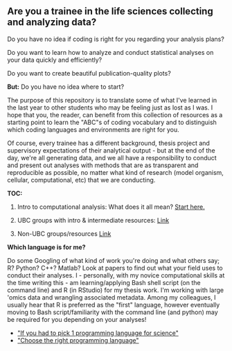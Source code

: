 ## Are you a trainee in the life sciences collecting and analyzing data?

Do you have no idea if coding is right for you regarding your analysis plans? 

Do you want to learn how to analyze and conduct statistical analyses on your data quickly and efficiently? 

Do you want to create beautiful publication-quality plots?

**But:** Do you have no idea where to start?

The purpose of this repository is to translate some of what I've learned in the last year to other students who may be feeling just as lost as I was. I hope that you, the reader, can benefit from this collection of resources as a starting point to learn the "ABC"s of coding vocabulary and to distinguish which coding languages and environments are right for you.

Of course, every trainee has a different background, thesis project and supervisory expectations of their analytical output - but at the end of the day, we're all generating data, and we all have a responsibility to conduct and present out analyses with methods that are as transparent and reproducible as possible, no matter what kind of research (model organism, cellular, computational, etc) that we are conducting.

**TOC:** 

1. Intro to computational analysis: What does it all mean? [Start here.](https://github.com/ettheberge/Coding_Intro/blob/main/Intro-to-Computational-Analysis.md)

2. UBC groups with intro & intermediate resources: [Link](https://github.com/ettheberge/Coding_Intro/tree/main/UBC_groups_resources)

3. Non-UBC groups/resources [Link](https://github.com/ettheberge/Coding_Intro/tree/main/Student_Groups)

**Which language is for me?**

Do some Googling of what kind of work you're doing and what others say; R? Python? C++? Matlab? Look at papers to find out what your field uses to conduct their analyses. I - personally, with my novice computational skills at the time writing this - am learning/applying Bash shell script (on the command line) and R (in RStudio) for my thesis work. I'm working with large 'omics data and wrangling associated metadata. Among my colleagues, I usually hear that R is preferred as the "first" language, however eventually moving to Bash script/familiarity with the command line (and python) may be required for you depending on your analyses!

- ["If you had to pick 1 programming language for science"](https://www.quora.com/If-you-had-to-pick-1-programming-language-that-a-scientist-in-the-life-sciences-should-know-what-would-it-be)
- ["Choose the right programming language"](https://www.mygreatlearning.com/blog/choose-the-right-programming-language/)
